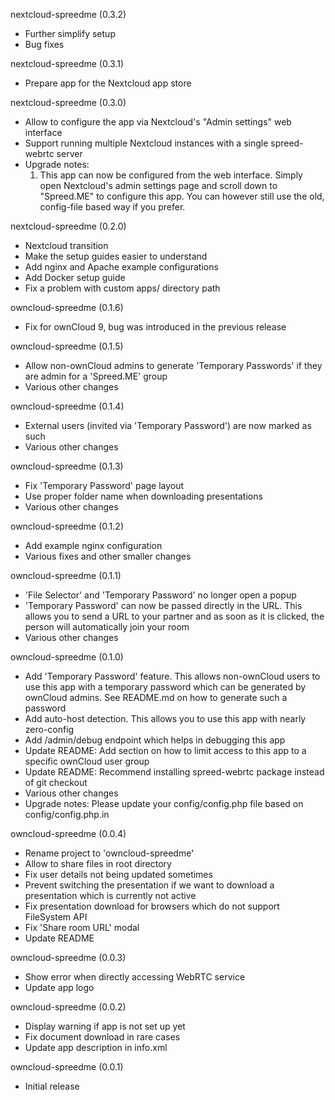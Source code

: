 nextcloud-spreedme (0.3.2)
* Further simplify setup
* Bug fixes

nextcloud-spreedme (0.3.1)
* Prepare app for the Nextcloud app store

nextcloud-spreedme (0.3.0)
* Allow to configure the app via Nextcloud's "Admin settings" web interface
* Support running multiple Nextcloud instances with a single spreed-webrtc server
* Upgrade notes:
  1. This app can now be configured from the web interface.
     Simply open Nextcloud's admin settings page and scroll down to "Spreed.ME" to configure this app.
     You can however still use the old, config-file based way if you prefer.

nextcloud-spreedme (0.2.0)
* Nextcloud transition
* Make the setup guides easier to understand
* Add nginx and Apache example configurations
* Add Docker setup guide
* Fix a problem with custom apps/ directory path

owncloud-spreedme (0.1.6)
* Fix for ownCloud 9, bug was introduced in the previous release

owncloud-spreedme (0.1.5)
* Allow non-ownCloud admins to generate 'Temporary Passwords' if they are admin for a 'Spreed.ME' group
* Various other changes

owncloud-spreedme (0.1.4)
* External users (invited via 'Temporary Password') are now marked as such
* Various other changes

owncloud-spreedme (0.1.3)
* Fix 'Temporary Password' page layout
* Use proper folder name when downloading presentations
* Various other changes

owncloud-spreedme (0.1.2)
* Add example nginx configuration
* Various fixes and other smaller changes

owncloud-spreedme (0.1.1)
* 'File Selector' and 'Temporary Password' no longer open a popup
* 'Temporary Password' can now be passed directly in the URL. This allows you to send a URL to your partner
  and as soon as it is clicked, the person will automatically join your room
* Various other changes

owncloud-spreedme (0.1.0)
* Add 'Temporary Password' feature. This allows non-ownCloud users to use this app with a temporary password
  which can be generated by ownCloud admins. See README.md on how to generate such a password
* Add auto-host detection. This allows you to use this app with nearly zero-config
* Add /admin/debug endpoint which helps in debugging this app
* Update README: Add section on how to limit access to this app to a specific ownCloud user group
* Update README: Recommend installing spreed-webrtc package instead of git checkout
* Various other changes
* Upgrade notes:
  Please update your config/config.php file based on config/config.php.in

owncloud-spreedme (0.0.4)
* Rename project to 'owncloud-spreedme'
* Allow to share files in root directory
* Fix user details not being updated sometimes
* Prevent switching the presentation if we want to download a presentation which is currently not active
* Fix presentation download for browsers which do not support FileSystem API
* Fix 'Share room URL' modal
* Update README

owncloud-spreedme (0.0.3)
* Show error when directly accessing WebRTC service
* Update app logo

owncloud-spreedme (0.0.2)
* Display warning if app is not set up yet
* Fix document download in rare cases
* Update app description in info.xml

owncloud-spreedme (0.0.1)
* Initial release

